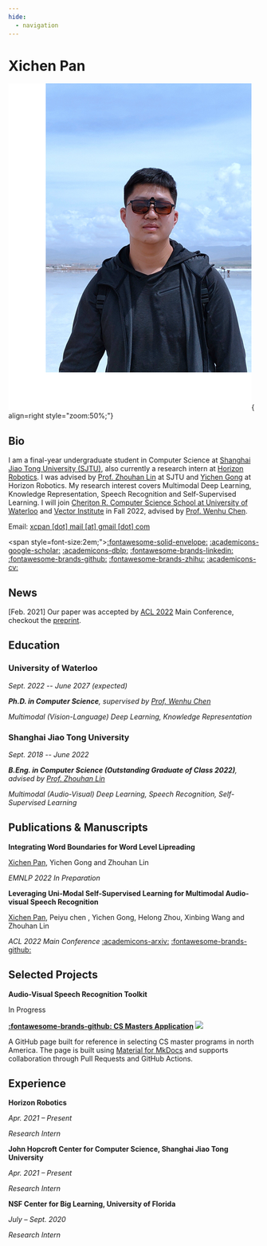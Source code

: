 ```yaml
---
hide:
  - navigation
---
```


# Xichen Pan

![Image title](images/por.png){ align=right style="zoom:50%;"}

## Bio

I am a final-year undergraduate student in Computer Science at [Shanghai Jiao Tong University (SJTU)](https://www.sjtu.edu.cn/), also currently a research intern at [Horizon Robotics](https://horizon.ai/). I was advised by [Prof. Zhouhan Lin](https://jhc.sjtu.edu.cn/people/members/faculty/zhouhan-lin.html) at SJTU and [Yichen Gong](https://scholar.google.com/citations?user=e3bTLycAAAAJ&hl=en) at Horizon Robotics. My research interest covers Multimodal Deep Learning, Knowledge Representation, Speech Recognition and Self-Supervised Learning. I will join [Cheriton R. Computer Science School at University of Waterloo](https://cs.uwaterloo.ca/) and [Vector Institute](https://vectorinstitute.ai/) in Fall 2022, advised by [Prof. Wenhu Chen](https://wenhuchen.github.io/).

Email: [xcpan [dot] mail [at] gmail [dot] com](mailto:xcpan.mail@gmail.com)

<span style=font-size:2em;">[:fontawesome-solid-envelope:](mailto:xcpan.mail@gmail.com) [:academicons-google-scholar:](https://scholar.google.com/citations?user=9wh9VXIAAAAJ&hl=en) [:academicons-dblp:](https://dblp.org/pid/317/0180.html) [:fontawesome-brands-linkedin:](https://www.linkedin.com/in/xichenpan/) [:fontawesome-brands-github:](https://github.com/Flash-321) [:fontawesome-brands-zhihu:](https://www.zhihu.com/people/pan-xi-chen-54) [:academicons-cv:](sources/CV.pdf)</span>

## News

[Feb. 2021] Our paper was accepted by [ACL 2022](https://www.2022.aclweb.org/) Main Conference, checkout the [preprint](https://arxiv.org/abs/2203.07996).

## Education

### University of Waterloo

*Sept. 2022 -- June 2027 (expected)*

***Ph.D. in Computer Science**, supervised by [Prof. Wenhu Chen](https://wenhuchen.github.io/)*

*Multimodal (Vision-Language) Deep Learning, Knowledge Representation*

### Shanghai Jiao Tong University

*Sept. 2018 -- June 2022*

***B.Eng. in Computer Science (Outstanding Graduate of Class 2022)**, advised by [Prof. Zhouhan Lin](https://jhc.sjtu.edu.cn/people/members/faculty/zhouhan-lin.html)*

*Multimodal (Audio-Visual) Deep Learning, Speech Recognition, Self-Supervised Learning*

## Publications & Manuscripts

**Integrating Word Boundaries for Word Level Lipreading**

<u>Xichen Pan</u>, Yichen Gong and Zhouhan Lin

*EMNLP 2022 In Preparation*
	
**Leveraging Uni-Modal Self-Supervised Learning for Multimodal Audio-visual Speech Recognition**

<u>Xichen Pan</u>, Peiyu chen , Yichen Gong, Helong Zhou, Xinbing Wang and Zhouhan Lin

*ACL 2022 Main Conference* [:academicons-arxiv:](https://arxiv.org/abs/2203.07996) [:fontawesome-brands-github:](https://github.com/LUMIA-Group/Leveraging-Self-Supervised-Learning-for-AVSR)

## Selected Projects

**Audio-Visual Speech Recognition Toolkit**

In Progress

**[:fontawesome-brands-github: CS Masters Application](https://cs-masters-application.github.io/) [![](https://img.shields.io/github/stars/CS-Masters-Application/CS-Masters-Application.github.io.svg?style=social)](https://github.com/CS-Masters-Application/CS-Masters-Application.github.io/stargazers)**

A GitHub page built for reference in selecting CS master programs in north America. The page is built using [Material for MkDocs](https://squidfunk.github.io/mkdocs-material/) and supports collaboration through Pull Requests and GitHub Actions.

## Experience
**Horizon Robotics**

*Apr. 2021 – Present*

*Research Intern*

**John Hopcroft Center for Computer Science, Shanghai Jiao Tong University**

*Apr. 2021 – Present*

*Research Intern*

**NSF Center for Big Learning, University of Florida**

*July – Sept. 2020*

*Research Intern*
